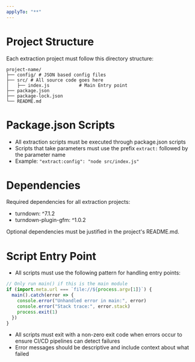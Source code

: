 ```yaml
---
applyTo: "**"
---
```


# Project Structure

Each extraction project must follow this directory structure:

```
project-name/
├── config/ # JSON based config files
├── src/ # All source code goes here
│   ├── index.js           # Main Entry point
├── package.json
├── package-lock.json
└── README.md
```

# Package.json Scripts

- All extraction scripts must be executed through package.json scripts
- Scripts that take parameters must use the prefix `extract:` followed by the
  parameter name
- Example: `"extract:config": "node src/index.js"`

# Dependencies

Required dependencies for all extraction projects:

- turndown: ^7.1.2
- turndown-plugin-gfm: ^1.0.2

Optional dependencies must be justified in the project's README.md.

# Script Entry Point

- All scripts must use the following pattern for handling entry points:

```javascript
// Only run main() if this is the main module
if (import.meta.url === `file://${process.argv[1]}`) {
  main().catch(error => {
    console.error("Unhandled error in main:", error)
    console.error("Stack trace:", error.stack)
    process.exit(1)
  })
}
```

- All scripts must exit with a non-zero exit code when errors occur to ensure
  CI/CD pipelines can detect failures
- Error messages should be descriptive and include context about what failed
